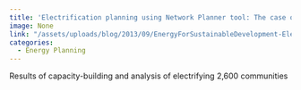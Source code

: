 ```yaml
---
title: 'Electrification planning using Network Planner tool: The case of Ghana '
image: None
link: "/assets/uploads/blog/2013/09/EnergyForSustainableDevelopment-ElectrificationPlanningInGhana-KemausuorEtAl.pdf"
categories:
  - Energy Planning
---
```


Results of capacity-building and analysis of electrifying 2,600 communities
